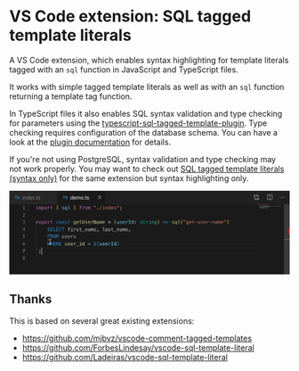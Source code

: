 # VS Code extension: SQL tagged template literals

A VS Code extension, which enables syntax highlighting for template literals tagged with an `sql` function in JavaScript and TypeScript files.

It works with simple tagged template literals as well as with an `sql` function returning a template tag function.

In TypeScript files it also enables SQL syntax validation and type checking for parameters using the [typescript-sql-tagged-template-plugin](https://github.com/frigus02/typescript-sql-tagged-template-plugin). Type checking requires configuration of the database schema. You can have a look at the [plugin documentation](https://github.com/frigus02/typescript-sql-tagged-template-plugin#configuration) for details.

If you're not using PostgreSQL, syntax validation and type checking may not work properly. You may want to check out [SQL tagged template literals (syntax only)](https://marketplace.visualstudio.com/items?itemName=frigus02.vscode-sql-tagged-template-literals-syntax-only) for the same extension but syntax highlighting only.

![GIF of code snippet showing SQL syntax and type errors](./docs/preview.gif)

## Thanks

This is based on several great existing extensions:

- https://github.com/mjbvz/vscode-comment-tagged-templates
- https://github.com/ForbesLindesay/vscode-sql-template-literal
- https://github.com/Ladeiras/vscode-sql-template-literal
